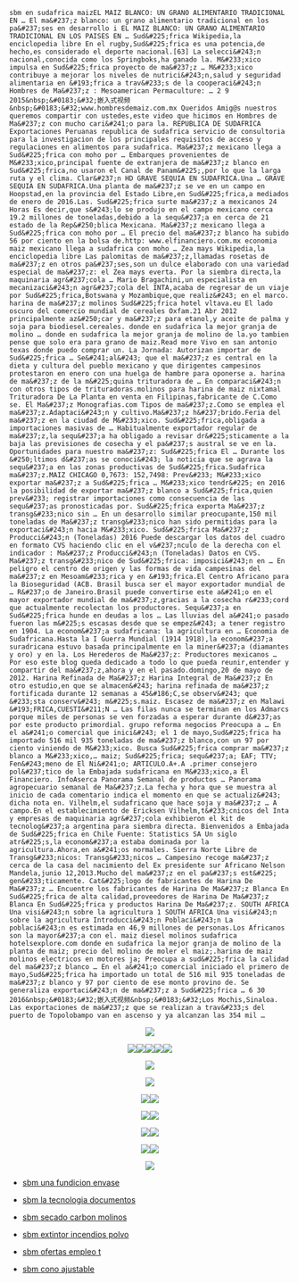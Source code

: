 
```
sbm en sudafrica maizEL MAIZ BLANCO: UN GRANO ALIMENTARIO TRADICIONAL EN … El ma&#237;z blanco: un grano alimentario tradicional en los pa&#237;ses en desarrollo i EL MAIZ BLANCO: UN GRANO ALIMENTARIO TRADICIONAL EN LOS PAISES EN … Sud&#225;frica Wikipedia,la enciclopedia libre En el rugby,Sud&#225;frica es una potencia,de hecho,es considerado el deporte nacional.[63] La selecci&#243;n nacional,conocida como los Springboks,ha ganado la. M&#233;xico impulsa en Sud&#225;frica proyecto de ma&#237;z … M&#233;xico contribuye a mejorar los niveles de nutrici&#243;n,salud y seguridad alimentaria en &#193;frica a trav&#233;s de la cooperaci&#243;n Hombres de Ma&#237;z : Mesoamerican Permaculture: … 2 9 2015&nbsp;&#0183;&#32;嵌入式视频&nbsp;&#0183;&#32;www.hombresdemaiz.com.mx Queridos Amig@s nuestros queremos compartir con ustedes,este video que hicimos en Hombres de Ma&#237;z con mucho cari&#241;o para la. REPUBLICA DE SUDAFRICA Exportaciones Peruanas republica de sudafrica servicio de consultoria para la investigacion de los principales requisitos de acceso y regulaciones en alimentos para sudafrica. Ma&#237;z mexicano llega a Sud&#225;frica con moho por … Embarques provenientes de M&#233;xico,principal fuente de extranjera de ma&#237;z blanco en Sud&#225;frica,no usaron el Canal de Panam&#225;,por lo que la larga ruta y el clima. Clar&#237;n HD GRAVE SEQUIA EN SUDAFRICA.Una … GRAVE SEQUIA EN SUDAFRICA.Una planta de ma&#237;z se ve en un campo en Hoopstad,en la provincia del Estado Libre,en Sud&#225;frica,a mediados de enero de 2016.Las. Sud&#225;frica surte ma&#237;z a mexicanos 24 Horas Es decir,que s&#243;lo se produjo en el campo mexicano cerca 19.2 millones de toneladas,debido a la sequ&#237;a en cerca de 21 estado de la Rep&#250;blica Mexicana. Ma&#237;z mexicano llega a Sud&#225;frica con moho por … El precio del ma&#237;z blanco ha subido 56 por ciento en la bolsa de.http: www.elfinanciero.com.mx economia maiz mexicano llega a sudafrica con moho … Zea mays Wikipedia,la enciclopedia libre Las palomitas de ma&#237;z,llamadas rosetas de ma&#237;z en otros pa&#237;ses,son un dulce elaborado con una variedad especial de ma&#237;z: el Zea mays everta. Por la siembra directa,la maquinaria agr&#237;cola … Mario Bragachini,un especialista en mecanizaci&#243;n agr&#237;cola del INTA,acaba de regresar de un viaje por Sud&#225;frica,Botswana y Mozambique,que realiz&#243; en el marco. harina de ma&#237;z molinos Sud&#225;frica hotel vltava.eu El lado oscuro del comercio mundial de cereales Oxfam.21 Abr 2012 principalmente az&#250;car y ma&#237;z para etanol,y aceite de palma y soja para biodiesel.cereales. donde en sudafrica la mejor granja de molino … donde en sudafrica la mejor granja de molino de la.yo tambien pense que solo era para grano de maiz﻿.Read more Vivo en san antonio texas donde puedo comprar un. La Jornada: Autorizan importar de Sud&#225;frica … Se&#241;al&#243; que el ma&#237;z es central en la dieta y cultura del pueblo mexicano y que dirigentes campesinos protestaron en enero con una huelga de hambre para oponerse a. harina de ma&#237;z de la m&#225;quina trituradora de … En comparaci&#243;n con otros tipos de trituradoras.molinos para harina de maiz nixtamal Trituradora De La Planta en venta en Filipinas,fabricante de C.Como se. El Ma&#237;z Monografias.com Tipos de ma&#237;z.Como se emplea el ma&#237;z.Adaptaci&#243;n y cultivo.Ma&#237;z h&#237;brido.Feria del ma&#237;z en la ciudad de M&#233;xico. Sud&#225;frica,obligada a importaciones masivas de … Habitualmente exportador regular de ma&#237;z,la sequ&#237;a ha obligado a revisar dr&#225;sticamente a la baja las previsiones de cosecha y el pa&#237;s austral se ve en la. Oportunidades para nuestro ma&#237;z: Sud&#225;frica El … Durante los &#250;ltimos d&#237;as se conoci&#243; la noticia que se agrava la sequ&#237;a en las zonas productivas de Sud&#225;frica.Sudafrica ma&#237;z.MAIZ CHICAGO 0,7673: 152,7498: Prev&#233; M&#233;xico exportar ma&#237;z a Sud&#225;frica … M&#233;xico tendr&#225; en 2016 la posibilidad de exportar ma&#237;z blanco a Sud&#225;frica,quien prev&#233; registrar importaciones como consecuencia de las sequ&#237;as pronosticadas por. Sud&#225;frica exporta Ma&#237;z transg&#233;nico sin … En un desarrollo similar preocupante,150 mil toneladas de Ma&#237;z transg&#233;nico han sido permitidas para la exportaci&#243;n hacia M&#233;xico. Sud&#225;frica Ma&#237;z Producci&#243;n (Toneladas) 2016 Puede descargar los datos del cuadro en formato CVS haciendo clic en el v&#237;nculo de la derecha con el indicador : Ma&#237;z Producci&#243;n (Toneladas) Datos en CVS. Ma&#237;z transg&#233;nico de Sud&#225;frica: imposici&#243;n en … En peligro el centro de origen y las formas de vida campesinas del ma&#237;z en Mesoam&#233;rica y en &#193;frica.El Centro Africano para la Bioseguridad (ACB. Brasil busca ser el mayor exportador mundial de … R&#237;o de Janeiro.Brasil puede convertirse este a&#241;o en el mayor exportador mundial de ma&#237;z,gracias a la cosecha r&#233;cord que actualmente recolectan los productores. Sequ&#237;a en Sud&#225;frica hunde en deudas a los … Las lluvias del a&#241;o pasado fueron las m&#225;s escasas desde que se empez&#243; a tener registro en 1904. La econom&#237;a sudafricana: la agricultura en … Economia de Sudafricana.Hasta la I Guerra Mundial (1914 1918),la econom&#237;a suradricana estuvo basada principalmente en la miner&#237;a (diamantes y oro) y en la. Los Herederos de Ma&#237;z: Productores mexicanos … Por eso este blog queda dedicado a todo lo que pueda reunir,entender y compartir del ma&#237;z,ahora y en el pasado.domingo,20 de mayo de 2012. Harina Refinada de Ma&#237;z Harina Integral de Ma&#237;z En otro estudio,en que se almacen&#243; harina refinada de ma&#237;z fortificada durante 12 semanas a 45&#186;C,se observ&#243; que &#233;sta conserv&#243; m&#225;s.maiz. Escasez de ma&#237;z en Malawi &#193;FRICA,CUESTI&#211;N … Las filas nunca se terminan en los Admarcs porque miles de personas se ven forzadas a esperar durante d&#237;as por este producto primordial. grupo reforma negocios Preocupa a … En el a&#241;o comercial que inici&#243; el 1 de mayo,Sud&#225;frica ha importado 516 mil 935 toneladas de ma&#237;z blanco,con un 97 por ciento viniendo de M&#233;xico. Busca Sud&#225;frica comprar ma&#237;z blanco a M&#233;xico,… maiz; Sud&#225;frica; sequ&#237;a; EAF; TTV; Fen&#243;meno de El Ni&#241;o; ARTICULO.A+.A .primer consejero pol&#237;tico de la Embajada sudafricana en M&#233;xico,a El Financiero. InfoAserca Panorama Semanal de productos … Panorama agropecuario semanal de Ma&#237;z.La fecha y hora que se muestra al inicio de cada comentario indica el momento en que se actualiz&#243; dicha nota en. Vilhelm,el sudafricano que hace soja y ma&#237;z … A campo.En el establecimiento de Ericksen Vilhelm,t&#233;cnicos del Inta y empresas de maquinaria agr&#237;cola exhibieron el kit de tecnolog&#237;a argentina para siembra directa. Bienvenidos a Embajada de Sud&#225;frica en Chile Fuente: Statistics SA Un siglo atr&#225;s,la econom&#237;a estaba dominada por la agricultura.Ahora,en a&#241;os normales. Sierra Norte Libre de Transg&#233;nicos: Transg&#233;nicos … Campesino recoge ma&#237;z cerca de la casa del nacimiento del Ex presidente sur Africano Nelson Mandela,junio 12,2013.Mucho del ma&#237;z en el pa&#237;s est&#225; gen&#233;ticamente. Cat&#225;logo de fabricantes de Harina De Ma&#237;z … Encuentre los fabricantes de Harina De Ma&#237;z Blanca En Sud&#225;frica de alta calidad,proveedores de Harina De Ma&#237;z Blanca En Sud&#225;frica y productos Harina De Ma&#237;z. SOUTH AFRICA Una visi&#243;n sobre la agricultura 1 SOUTH AFRICA Una visi&#243;n sobre la agricultura Introducci&#243;n Poblaci&#243;n La poblaci&#243;n es estimada en 46,9 millones de personas.Los Africanos son la mayor&#237;a con el. maiz diesel molinos sudafrica hotelsexplore.com donde en sudafrica la mejor granja de molino de la planta de maiz; precio del molino de moler el maiz;.harina de maiz molinos electricos en motores ja; Preocupa a sud&#225;frica la calidad del ma&#237;z blanco … En el a&#241;o comercial iniciado el primero de mayo,Sud&#225;frica ha importado un total de 516 mil 935 toneladas de ma&#237;z blanco y 97 por ciento de ese monto provino de. Se generaliza exportaci&#243;n de ma&#237;z a Sud&#225;frica … 6 30 2016&nbsp;&#0183;&#32;嵌入式视频&nbsp;&#0183;&#32;Los Mochis,Sinaloa. Las exportaciones de ma&#237;z que se realizan a trav&#233;s del puerto de Topolobampo van en ascenso y ya alcanzan las 354 mil … 
```

<div align="center">

<a href="https://es-crusher.shibang-china.com/github&k=sbm+en+sudafrica+maiz"><img src="https://static.shibang-china.com/es/crusher/logo.jpg"></a>

<a href="https://es-crusher.shibang-china.com/github&k=sbm+en+sudafrica+maiz"><img src="https://static.shibang-china.com/es/crusher/index.jpg"></a><a href="https://es-crusher.shibang-china.com/material.htmlgithub&k=sbm+en+sudafrica+maiz"><img src="https://static.shibang-china.com/es/crusher/material.jpg"></a><a href="https://es-crusher.shibang-china.com/application.htmlgithub&k=sbm+en+sudafrica+maiz"><img src="https://static.shibang-china.com/es/crusher/application.jpg"></a><a href="https://es-crusher.shibang-china.com/aboutus.htmlgithub&k=sbm+en+sudafrica+maiz"><img src="https://static.shibang-china.com/es/crusher/aboutus.jpg"></a><a href="https://es-crusher.shibang-china.com/contact.htmlgithub&k=sbm+en+sudafrica+maiz"><img src="https://static.shibang-china.com/es/crusher/contact.jpg"></a>

<a href="https://es-crusher.shibang-china.com/github&k=sbm+en+sudafrica+maiz"><img src="https://static.shibang-china.com/es/crusher/banner.jpg"></a>

<a href="https://swt.shibang-china.com/github&k=sbm+en+sudafrica+maiz"><img src="https://static.shibang-china.com/es/crusher/text.jpg"></a>

<a href="https://swt.shibang-china.com/github&k=sbm+en+sudafrica+maiz"><img src="https://static.shibang-china.com/es/crusher/chat.jpg"></a><a href="https://es-crusher.shibang-china.com/contact.htmlgithub&k=sbm+en+sudafrica+maiz"><img src="https://static.shibang-china.com/es/crusher/message.jpg"></a>

<a href="https://es-crusher.shibang-china.com/products/pe.htmlgithub&k=sbm+en+sudafrica+maiz"><img src="https://static.shibang-china.com/es/crusher/pe.jpg"></a><a href="https://es-crusher.shibang-china.com/products/pf.htmlgithub&k=sbm+en+sudafrica+maiz"><img src="https://static.shibang-china.com/es/crusher/pf.jpg"></a>

<a href="https://es-crusher.shibang-china.com/products/hpt.htmlgithub&k=sbm+en+sudafrica+maiz"><img src="https://static.shibang-china.com/es/crusher/hpt.jpg"></a><a href="https://es-crusher.shibang-china.com/products/vsi.htmlgithub&k=sbm+en+sudafrica+maiz"><img src="https://static.shibang-china.com/es/crusher/vsi.jpg"></a>

<a href="https://es-crusher.shibang-china.com/products/klv.htmlgithub&k=sbm+en+sudafrica+maiz"><img src="https://static.shibang-china.com/es/crusher/klv.jpg"></a><a href="https://es-crusher.shibang-china.com/products/portable.htmlgithub&k=sbm+en+sudafrica+maiz"><img src="https://static.shibang-china.com/es/crusher/portable.jpg"></a>

<a href="https://swt.shibang-china.com/github&k=sbm+en+sudafrica+maiz"><img src="https://static.shibang-china.com/es/crusher/case.jpg"></a>

</div>


* [sbm una fundicion envase](sbm%20una%20fundicion%20envase.md)

* [sbm la tecnologia documentos](sbm%20la%20tecnologia%20documentos.md)

* [sbm secado carbon molinos](sbm%20secado%20carbon%20molinos.md)

* [sbm extintor incendios polvo](sbm%20extintor%20incendios%20polvo.md)

* [sbm ofertas empleo t](sbm%20ofertas%20empleo%20t.md)

* [sbm cono ajustable ](sbm%20cono%20ajustable%20.md)